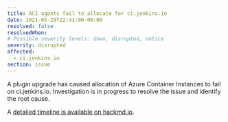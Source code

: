 ```yaml
---
title: ACI agents fail to allocate for ci.jenkins.io
date: 2021-05-29T22:41:00-00:00
resolved: false
resolvedWhen: 
# Possible severity levels: down, disrupted, notice
severity: disrupted
affected:
  - ci.jenkins.io
section: issue
---
```


A plugin upgrade has caused allocation of Azure Container Instances to fail on ci.jenkins.io.  Investigation is in progress to resolve the issue and identify the root cause.

A [detailed timeline is available on hackmd.io](https://hackmd.io/XBFjAgkFQ1mjiKPnsW2EXw).
